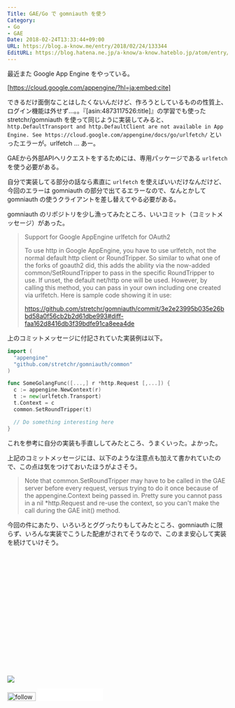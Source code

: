 ```yaml
---
Title: GAE/Go で gomniauth を使う
Category:
- Go
- GAE
Date: 2018-02-24T13:33:44+09:00
URL: https://blog.a-know.me/entry/2018/02/24/133344
EditURL: https://blog.hatena.ne.jp/a-know/a-know.hateblo.jp/atom/entry/17391345971619259630
---
```


最近また Google App Engine をやっている。




[https://cloud.google.com/appengine/?hl=ja:embed:cite]




できるだけ面倒なことはしたくないんだけど、作ろうとしているものの性質上、ログイン機能は外せず...。。『[asin:4873117526:title]』の学習でも使った stretchr/gomniauth を使って同じように実装してみると、`http.DefaultTransport and http.DefaultClient are not available in App Engine. See https://cloud.google.com/appengine/docs/go/urlfetch/` といったエラーが。urlfetch ... あー。


GAEから外部APIへリクエストをするためには、専用パッケージである `urlfetch` を使う必要がある。


自分で実装してる部分の話なら素直に `urlfetch` を使えばいいだけなんだけど、今回のエラーは gomniauth の部分で出てるエラーなので、なんとかして gomniauth の使うクライアントを差し替えてやる必要がある。


gomniauth のリポジトリを少し漁ってみたところ、いいコミット（コミットメッセージ）があった。



> Support for Google AppEngine urlfetch for OAuth2
> 
> To use http in Google AppEngine, you have to use urlfetch, not
> the normal default http client or RoundTripper.  So similar to
> what one of the forks of goauth2 did, this adds the ability via
> the now-added common/SetRoundTripper to pass in the specific
> RoundTripper to use.  If unset, the default net/http one will be
> used.  However, by calling this method, you can pass in your own
> including one created via urlfetch.  Here is sample code showing
> it in use:
> 
> https://github.com/stretchr/gomniauth/commit/3e2e23995b035e26bbd58a0f56cb2b2d61dbe993#diff-faa162d8416db3f39bdfe91ca8eea4de

上のコミットメッセージに付記されていた実装例は以下。

```go
import (
  "appengine"
  "github.com/stretchr/gomniauth/common"
)

func SomeGolangFunc([...,] r *http.Request [,...]) {
  c := appengine.NewContext(r)
  t := new(urlfetch.Transport)
  t.Context = c
  common.SetRoundTripper(t)

  // Do something interesting here
}
```

これを参考に自分の実装も手直ししてみたところ、うまくいった。よかった。


上記のコミットメッセージには、以下のような注意点も加えて書かれていたので、この点は気をつけておいたほうがよさそう。



> Note that common.SetRoundTripper may have to be called in the GAE
> server before every request, versus trying to do it once because
> of the appengine.Context being passed in.  Pretty sure you cannot
> pass in a nil *http.Request and re-use the context, so you can't
> make the call during the GAE init() method.



今回の件にあたり、いろいろとググったりもしてみたところ、gomniauth に限らず、いろんな実装でこうした配慮がされてそうなので、このまま安心して実装を続けていけそう。


<div>
<br>
<script async src="//pagead2.googlesyndication.com/pagead/js/adsbygoogle.js"></script>
<!-- article-bottom2 -->
<ins class="adsbygoogle"
     style="display:inline-block;width:300px;height:250px"
     data-ad-client="ca-pub-3463034538369189"
     data-ad-slot="5274552934"></ins>
<script>
(adsbygoogle = window.adsbygoogle || []).push({});
</script>

<a href="http://bit.ly/grass-graph" target='blank' rel="nofollow"><img src="https://cdn-ak.f.st-hatena.com/images/fotolife/a/a-know/20170405/20170405220342.png"></a>
<br>
</div>

<div>
<a href='http://cloud.feedly.com/#subscription%2Ffeed%2Fhttp%3A%2F%2Fblog.a-know.me%2Ffeed'  target='blank'><img id='feedlyFollow' src='//s3.feedly.com/img/follows/feedly-follow-rectangle-volume-small_2x.png' alt='follow us in feedly' width='65' height='20'></a>



<iframe src="//blog.hatena.ne.jp/a-know/a-know.hateblo.jp/subscribe/iframe" allowtransparency="true" frameborder="0" scrolling="no" width="150" height="28"></iframe>
</div>
